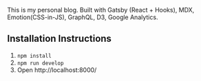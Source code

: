 This is my personal blog. Built with Gatsby (React + Hooks), MDX, Emotion(CSS-in-JS), GraphQL, D3, Google Analytics. 


## Installation Instructions

1. `npm install`
1. `npm run develop`
1. Open http://localhost:8000/